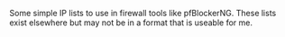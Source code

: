 Some simple IP lists to use in firewall tools like pfBlockerNG.  These lists exist elsewhere but may not be in a format that is useable for me.  
